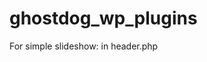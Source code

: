 # ghostdog_wp_plugins



For simple slideshow:
in header.php
<?php if ( initiate_slideshow() ) : initiate_slideshow(); endif; ?>
